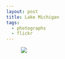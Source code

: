 ```yaml
---
layout: post
title: Lake Michigan
tags:
  - photographs
  - flickr
---
```


<figure>
  <a href="https://www.flickr.com/photos/inkdroid/53832609992/">
    <img src="https://live.staticflickr.com/65535/53832609992_fb0b2f1d29_c.jpg">
  </a>
  <figcaption>
    
  </figcaption>
</figure>

